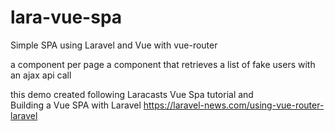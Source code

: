 # lara-vue-spa
Simple SPA using Laravel and Vue  with vue-router

 a component per page
 a component that retrieves a list of fake users with an ajax api call 
 
 this demo created following Laracasts Vue Spa tutorial and  
 Building a Vue SPA with Laravel 
 https://laravel-news.com/using-vue-router-laravel

